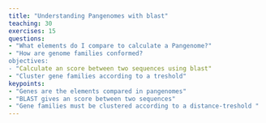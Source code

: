 ```yaml
---
title: "Understanding Pangenomes with blast"
teaching: 30
exercises: 15
questions:
- "What elements do I compare to calculate a Pangenome?"
- "How are genome families conformed?
objectives:
- "Calculate an score between two sequences using blast"
- "Cluster gene families according to a treshold"
keypoints:
- "Genes are the elements compared in pangenomes"
- "BLAST gives an score between two sequences"
- "Gene families must be clustered according to a distance-treshold "
---
```


